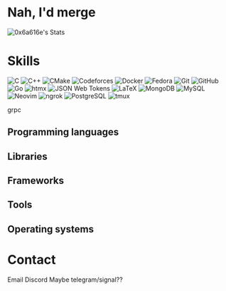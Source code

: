 # Nah, I'd merge

![0x6a616e's Stats](https://github-readme-stats.vercel.app/api?username=0x6a616e&theme=dracula&show_icons=true&hide_border=true&count_private=true)

# Skills

![C](https://img.shields.io/badge/C-A8B9CC?style=for-the-badge&logo=c&logoColor=FFFFFF)
![C++](https://img.shields.io/badge/C++-00599C?style=for-the-badge&logo=cplusplus&logoColor=FFFFFF)
![CMake](https://img.shields.io/badge/CMake-064F8C?style=for-the-badge&logo=cmake&logoColor=FFFFFF)
![Codeforces](https://img.shields.io/badge/Codeforces_PatoPerdido-1F8ACB?style=for-the-badge&logo=codeforces&logoColor=FFFFFF&link=https://codeforces.com/profile/PatoPerdido)
![Docker](https://img.shields.io/badge/Docker-2496ED?style=for-the-badge&logo=docker&logoColor=FFFFFF)
![Fedora](https://img.shields.io/badge/Fedora-51A2DA?style=for-the-badge&logo=fedora&logoColor=FFFFFF)
![Git](https://img.shields.io/badge/Git-F05032?style=for-the-badge&logo=git&logoColor=FFFFFF)
![GitHub](https://img.shields.io/badge/GitHub-181717?style=for-the-badge&logo=github&logoColor=FFFFFF)
![Go](https://img.shields.io/badge/Go-00ADD8?style=for-the-badge&logo=go&logoColor=FFFFFF)
![htmx](https://img.shields.io/badge/htmx-3366CC?style=for-the-badge&logo=htmx&logoColor=FFFFFF)
![JSON Web Tokens](https://img.shields.io/badge/JSON_Web_Tokens-000000?style=for-the-badge&logo=jsonwebtokens&logoColor=FFFFFF)
![LaTeX](https://img.shields.io/badge/LaTeX-008080?style=for-the-badge&logo=latex&logoColor=FFFFFF)
![MongoDB](https://img.shields.io/badge/MongoDB-47A248?style=for-the-badge&logo=mongodb&logoColor=FFFFFF)
![MySQL](https://img.shields.io/badge/MySQL-4479A1?style=for-the-badge&logo=mysql&logoColor=FFFFFF)
![Neovim](https://img.shields.io/badge/Neovim-57A143?style=for-the-badge&logo=neovim&logoColor=FFFFFF)
![ngrok](https://img.shields.io/badge/ngrok-1F1E37?style=for-the-badge&logo=ngrok&logoColor=FFFFFF)
![PostgreSQL](https://img.shields.io/badge/PostgreSQL-4169E1?style=for-the-badge&logo=postgresql&logoColor=FFFFFF)
![tmux](https://img.shields.io/badge/tmux-1BB91F?style=for-the-badge&logo=tmux&logoColor=FFFFFF)

grpc

## Programming languages
## Libraries
## Frameworks
## Tools
## Operating systems

# Contact

Email
Discord
Maybe telegram/signal??
